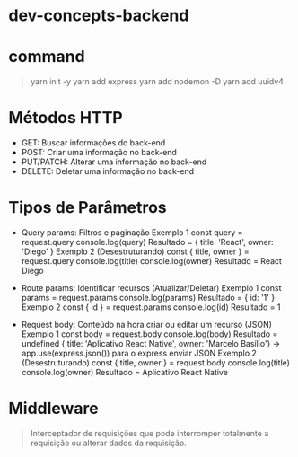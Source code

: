 # dev-concepts-backend

# command

> yarn init -y
> yarn add express
> yarn add nodemon -D
> yarn add uuidv4

# Métodos HTTP

- GET: Buscar informações do back-end
- POST: Criar uma informação no back-end
- PUT/PATCH: Alterar uma informação no back-end
- DELETE: Deletar uma informação no back-end

# Tipos de Parâmetros

- Query params: Filtros e paginação
    Exemplo 1
      const query = request.query
      console.log(query)
      Resultado = { title: 'React', owner: 'Diego' }
    Exemplo 2 (Desestruturando)
      const { title, owner } = request.query
      console.log(title)
      console.log(owner)
      Resultado = React
                  Diego

- Route params: Identificar recursos (Atualizar/Deletar)
    Exemplo 1
      const params = request.params
      console.log(params)
      Resultado = { id: '1' }
    Exemplo 2
      const { id } = request.params
      console.log(id)
      Resultado = 1

- Request body: Conteúdo na hora criar ou editar um recurso (JSON)
    Exemplo 1
      const body = request.body
      console.log(body)
      Resultado = undefined
                  { title: 'Aplicativo React Native', owner: 'Marcelo Basílio'} -> app.use(express.json())  para o express enviar JSON
    Exemplo 2 (Desestruturando)
      const { title, owner } = request.body
      console.log(title)
      console.log(owner)
      Resultado = Aplicativo React Native

# Middleware

> Interceptador de requisições que pode interromper totalmente a requisição ou alterar dados da requisição.